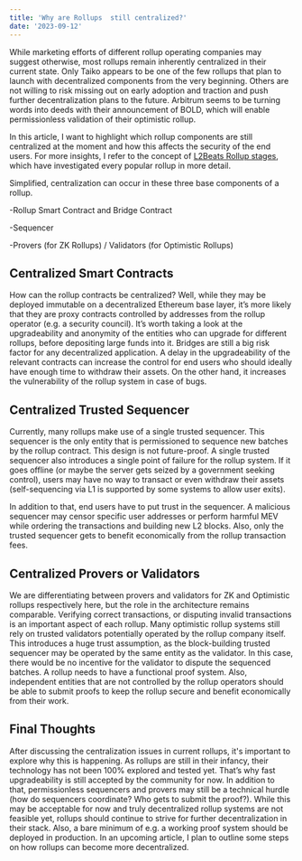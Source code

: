 ```yaml
---
title: 'Why are Rollups  still centralized?'
date: '2023-09-12'
---
```


While marketing efforts of different rollup operating companies may suggest otherwise, most rollups remain inherently centralized in their current state. Only Taiko appears to be one of the few rollups that plan to launch with decentralized components from the very beginning. Others are not willing to risk missing out on early adoption and traction and push further decentralization plans to the future. Arbitrum seems to be turning words into deeds with their announcement of BOLD, which will enable permissionless validation of their optimistic rollup.

In this article, I want to highlight which rollup components are still centralized at the moment and how this affects the security of the end users. For more insights, I refer to the concept of [L2Beats Rollup stages](https://medium.com/l2beat/introducing-stages-a-framework-to-evaluate-rollups-maturity-d290bb22befe), which have investigated every popular rollup in more detail.

Simplified, centralization can occur in these three base components of a rollup.

-Rollup Smart Contract and Bridge Contract

-Sequencer

-Provers (for ZK Rollups) / Validators (for Optimistic Rollups)

## Centralized Smart Contracts

How can the rollup contracts be centralized? Well, while they may be deployed immutable on a decentralized Ethereum base layer, it’s more likely that they are proxy contracts controlled by addresses from the rollup operator (e.g. a security council). It’s worth taking a look at the upgradeability and anonymity of the entities who can upgrade for different rollups, before depositing large funds into it. Bridges are still a big risk factor for any decentralized application. A delay in the upgradeability of the relevant contracts can increase the control for end users who should ideally have enough time to withdraw their assets. On the other hand, it increases the vulnerability of the rollup system in case of bugs.

## Centralized Trusted Sequencer

Currently, many rollups make use of a single trusted sequencer. This sequencer is the only entity that is permissioned to sequence new batches by the rollup contract. This design is not future-proof. A single trusted sequencer also introduces a single point of failure for the rollup system. If it goes offline (or maybe the server gets seized by a government seeking control), users may have no way to transact or even withdraw their assets (self-sequencing via L1 is supported by some systems to allow user exits).

In addition to that, end users have to put trust in the sequencer. A malicious sequencer may censor specific user addresses or perform harmful MEV while ordering the transactions and building new L2 blocks. Also, only the trusted sequencer gets to benefit economically from the rollup transaction fees.

## Centralized Provers or Validators

We are differentiating between provers and validators for ZK and Optimistic rollups respectively here, but the role in the architecture remains comparable. Verifying correct transactions, or disputing invalid transactions is an important aspect of each rollup. Many optimistic rollup systems still rely on trusted validators potentially operated by the rollup company itself. This introduces a huge trust assumption, as the block-building trusted sequencer may be operated by the same entity as the validator. In this case, there would be no incentive for the validator to dispute the sequenced batches. A rollup needs to have a functional proof system. Also, independent entities that are not controlled by the rollup operators should be able to submit proofs to keep the rollup secure and benefit economically from their work.

## Final Thoughts

After discussing the centralization issues in current rollups, it's important to explore why this is happening. As rollups are still in their infancy, their technology has not been 100% explored and tested yet. That’s why fast upgradeability is still accepted by the community for now. In addition to that, permissionless sequencers and provers may still be a technical hurdle (how do sequencers coordinate? Who gets to submit the proof?). While this may be acceptable for now and truly decentralized rollup systems are not feasible yet, rollups should continue to strive for further decentralization in their stack. Also, a bare minimum of e.g. a working proof system should be deployed in production. In an upcoming article, I plan to outline some steps on how rollups can become more decentralized.
